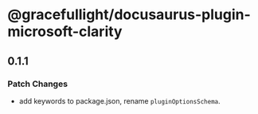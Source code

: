 # @gracefullight/docusaurus-plugin-microsoft-clarity

## 0.1.1

### Patch Changes

- add keywords to package.json, rename `pluginOptionsSchema`.
